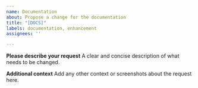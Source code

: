 ```yaml
---
name: Documentation
about: Propose a change for the documentation
title: "[DOCS]"
labels: documentation, enhancement
assignees: ''

---
```


**Please describe your request**
A clear and concise description of what needs to be changed.

**Additional context**
Add any other context or screenshots about the request here.
